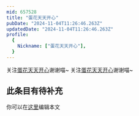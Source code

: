 ```yaml
---
mid: 657528
title: "蛋花天天开心"
pubDate: "2024-11-04T11:26:46.263Z"
updatedDate: "2024-11-04T11:26:46.263Z"
profile:
  {
    Nickname: ["蛋花天天开心"],
  }
---
```


关注[蛋花天天开心](https://space.bilibili.com/657528)谢谢喵~ 关注[蛋花天天开心](https://space.bilibili.com/657528)谢谢喵~

## 此条目有待补充
你可以在[这里](https://github.com/Yuhanawa/VTuber.ICU-Content/edit/master/v/蛋花天天开心/index.md)编辑本文

